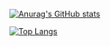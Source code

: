 [![Anurag's GitHub stats](https://github-readme-stats-ituking-68nepnn62-itukings-projects.vercel.app/api?username=Ituking&count_private=true&cache_seconds=3600)](https://github.com/anuraghazra/github-readme-stats)

[![Top Langs](https://github-readme-stats-ituking-68nepnn62-itukings-projects.vercel.app/api/top-langs/?username=Ituking&layout=compact&count_private=true)](https://github.com/anuraghazra/github-readme-stats)
